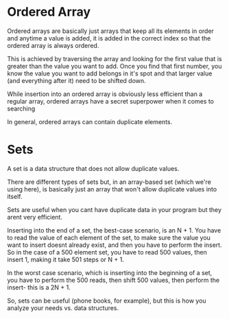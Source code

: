 # Ordered Array
Ordered arrays are basically just arrays that keep all its elements in order and anytime a value is added, it is added in the correct index so that the ordered array is always ordered.

This is achieved by traversing the array and looking for the first value that is greater than the value you want to add. Once you find that first number, you know the value you want to add belongs in it's spot and that larger value (and everything after it) need to be shifted down.

While insertion into an ordered array is obviously less efficient than a regular array, ordered arrays have a secret superpower when it comes to searching

In general, ordered arrays can contain duplicate elements.

# Sets
A set is a data structure that does not allow duplicate values.

There are different types of sets but, in an array-based set (which we're using here), is basically just an array that won't allow duplicate values into itself.

Sets are useful when you cant have duplicate data in your program but they arent very efficient.

Inserting into the end of a set, the best-case scenario, is an N + 1. You have to read the value of each element of the set, to make sure the value you want to insert doesnt already exist, and then you have to perform the insert.  So in the case of a 500 element set, you have to read 500 values, then insert 1, making it take 501 steps or N + 1.

In the worst case scenario, which is inserting into the beginning of a set, you have to perform the 500 reads, then shift 500 values, then perform the insert- this is a 2N + 1.

So, sets can be useful (phone books, for example), but this is how you analyze your needs vs. data structures.
